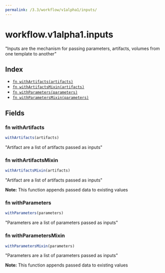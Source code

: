```yaml
---
permalink: /3.3/workflow/v1alpha1/inputs/
---
```


# workflow.v1alpha1.inputs

"Inputs are the mechanism for passing parameters, artifacts, volumes from one template to another"

## Index

* [`fn withArtifacts(artifacts)`](#fn-withartifacts)
* [`fn withArtifactsMixin(artifacts)`](#fn-withartifactsmixin)
* [`fn withParameters(parameters)`](#fn-withparameters)
* [`fn withParametersMixin(parameters)`](#fn-withparametersmixin)

## Fields

### fn withArtifacts

```ts
withArtifacts(artifacts)
```

"Artifact are a list of artifacts passed as inputs"

### fn withArtifactsMixin

```ts
withArtifactsMixin(artifacts)
```

"Artifact are a list of artifacts passed as inputs"

**Note:** This function appends passed data to existing values

### fn withParameters

```ts
withParameters(parameters)
```

"Parameters are a list of parameters passed as inputs"

### fn withParametersMixin

```ts
withParametersMixin(parameters)
```

"Parameters are a list of parameters passed as inputs"

**Note:** This function appends passed data to existing values